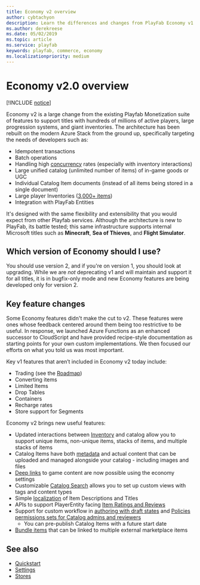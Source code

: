 ```yaml
---
title: Economy v2 overview
author: cybtachyon
description: Learn the differences and changes from PlayFab Economy v1 to v2
ms.author: derekreese
ms.date: 05/02/2019
ms.topic: article
ms.service: playfab
keywords: playfab, commerce, economy
ms.localizationpriority: medium
---
```


# Economy v2.0 overview

[!INCLUDE [notice](../../includes/_economy-release.md)]

Economy v2 is a large change from the existing Playfab Monetization suite of features to support titles with hundreds of millions of active players, large progression systems, and giant inventories. The architecture has been rebuilt on the modern Azure Stack from the ground up, specifically targeting the needs of developers such as:

* Idempotent transactions
* Batch operations
* Handling high [concurrency](catalog/etags.md) rates (especially with inventory interactions)
* Large unified catalog (unlimited number of items) of in-game goods or UGC  
* Individual Catalog Item documents (instead of all items being stored in a single document)
* Large player Inventories ([3,000+ items](catalog/limits.md))
* Integration with PlayFab Entities

It's designed with the same flexibility and extensibility that you would expect from other Playfab services. Although the architecture is new to PlayFab, its battle tested; this same infrastructure supports internal Microsoft titles such as **Minecraft**, **Sea of Thieves**, and **Flight Simulator**.

## Which version of Economy should I use?

You should use version 2, and if you're on version 1, you should look at upgrading. While we are _not_ deprecating v1 and will maintain and support it for all titles, it is in bugfix-only mode and new Economy features are being developed only for version 2.

## Key feature changes

Some Economy features didn't make the cut to v2. These features were ones whose feedback centered around them being too restrictive to be useful. In response, we launched Azure Functions as an enhanced successor to CloudScript and have provided recipe-style documentation as starting points for your own custom implementations. We then focused our efforts on what you told us was most important.

Key v1 features that aren’t included in Economy v2 today include:

* Trading (see the [Roadmap](../../roadmap/index.md))
* Converting items  
* Limited Items
* Drop Tables
* Containers
* Recharge rates
* Store support for Segments

Economy v2 brings new useful features:

* Updated interactions between [Inventory](inventory/index.md) and catalog allow you to support unique items, non-unique items, stacks of items, and multiple stacks of items
* Catalog Items have both [metadata](catalog/content-types-tags-and-properties.md) and actual content that can be uploaded and managed alongside your catalog - including images and files
* [Deep links](catalog/deep-links.md) to game content are now possible using the economy settings
* Customizable [Catalog Search](catalog/search.md) allows you to set up custom views with tags and content types
* Simple [localization](catalog/localization.md) of Item Descriptions and Titles
* APIs to support PlayerEntity facing [Item Ratings and Reviews](catalog/ratings.md)
* Support for custom workflow in [authoring with draft states](catalog/item-status.md) and [Policies permissions sets for Catalog admins and reviewers](settings.md)
  * You can pre-publish Catalog Items with a future start date
* [Bundle items](bundles.md) that can be linked to multiple external marketplace items

## See also

* [Quickstart](quickstart.md)
* [Settings](settings.md)
* [Stores](stores.md)
